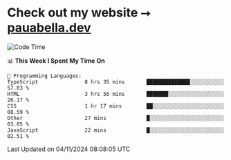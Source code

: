 # Check out my website ⭢ [pauabella.dev](https://pauabella.dev)

<!--START_SECTION:waka-->
![Code Time](http://img.shields.io/badge/Code%20Time-3%2C849%20hrs%207%20mins-blue)

📊 **This Week I Spent My Time On** 

```text
💬 Programming Languages: 
TypeScript               8 hrs 35 mins       ██████████████░░░░░░░░░░░   57.03 % 
HTML                     3 hrs 56 mins       ███████░░░░░░░░░░░░░░░░░░   26.17 % 
CSS                      1 hr 17 mins        ██░░░░░░░░░░░░░░░░░░░░░░░   08.59 % 
Other                    27 mins             █░░░░░░░░░░░░░░░░░░░░░░░░   03.05 % 
JavaScript               22 mins             █░░░░░░░░░░░░░░░░░░░░░░░░   02.51 % 
```


 Last Updated on 04/11/2024 08:08:05 UTC
<!--END_SECTION:waka-->
